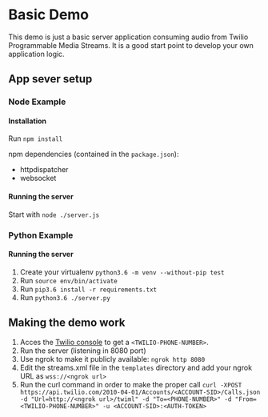 # Basic Demo

This demo is just a basic server application consuming audio from Twilio Programmable Media Streams.
It is a good start point to develop your own application logic.

## App sever setup

### Node Example

#### Installation
Run `npm install`

npm dependencies (contained in the `package.json`):
* httpdispatcher
* websocket

#### Running the server
Start with `node ./server.js`

### Python Example

#### Running the server

1. Create your virtualenv `python3.6 -m venv --without-pip test`
2. Run `source env/bin/activate`
3. Run `pip3.6 install -r requirements.txt`
5. Run `python3.6 ./server.py`

## Making the demo work

1. Acces the [Twilio console](https://www.twilio.com/console/voice/numbers) to get a `<TWILIO-PHONE-NUMBER>`.
2. Run the server (listening in 8080 port)
3. Use ngrok to make it publicly available: `ngrok http 8080`
4. Edit the streams.xml file in the `templates` directory and add your ngrok URL as `wss://<ngrok url>`
5. Run the curl command in order to make the proper call
`curl -XPOST https://api.twilio.com/2010-04-01/Accounts/<ACCOUNT-SID>/Calls.json -d "Url=http://<ngrok url>/twiml" -d "To=<PHONE-NUMBER>" -d "From=<TWILIO-PHONE-NUMBER>" -u <ACCOUNT-SID>:<AUTH-TOKEN>`
